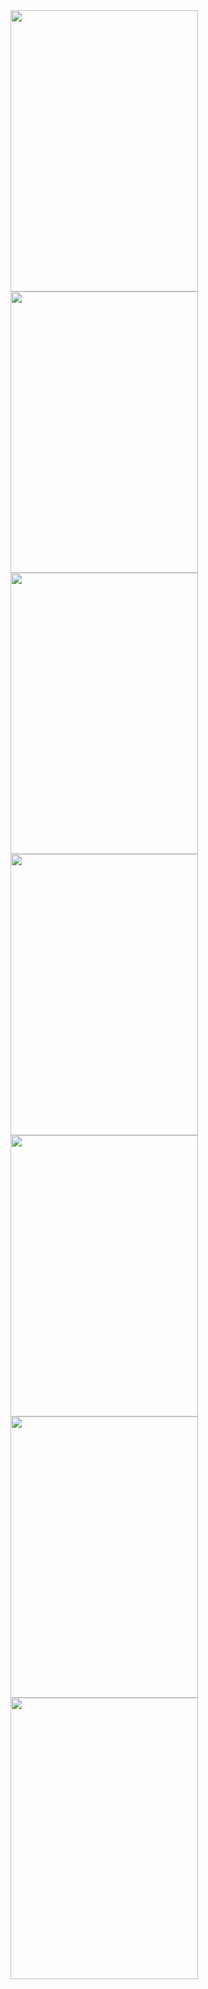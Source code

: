  <img src="https://user-images.githubusercontent.com/47283850/161951778-21dd1857-5617-4346-b0d1-b1467f1645c3.png" width="300" height="450"> 
 <img src="https://user-images.githubusercontent.com/47283850/161951859-0eb7ec8e-0325-42df-a528-d1b57049b079.png" width="300" height="450"> 
 <img src="https://user-images.githubusercontent.com/47283850/161951789-811108ac-3e1c-49f3-b601-2c29dfe262c4.png" width="300" height="450"> 
 <img src="https://user-images.githubusercontent.com/47283850/161951818-50b2b508-f280-40d7-94f9-c4acd052b8e2.png" width="300" height="450"> 
 <img src="https://user-images.githubusercontent.com/47283850/161951824-47e0efe7-5298-46dc-a33b-24d54effeb09.png" width="300" height="450"> 
 <img src="https://user-images.githubusercontent.com/47283850/161951837-05045e6e-2dc1-476a-936e-aac9decee98d.png" width="300" height="450"> 
 <img src="https://user-images.githubusercontent.com/47283850/161951851-f8bd1fc5-cc66-4857-97e0-73f959cb3f72.png" width="300" height="450"> 



